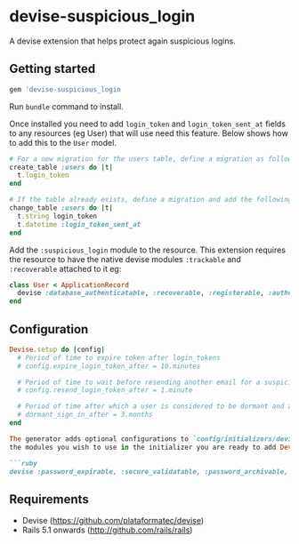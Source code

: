 # devise-suspicious_login

A devise extension that helps protect again suspicious logins.

## Getting started

```ruby
gem 'devise-suspicious_login
```

Run `bundle` command to install.

Once installed you need to add `login_token` and `login_token_sent_at` fields to any resources (eg User) that will use need this feature. Below shows how to add this to the `User` model.

```ruby
# For a new migration for the users table, define a migration as follows:
create_table :users do |t|
  t.login_token
end
```

```ruby
# If the table already exists, define a migration and add the following:
change_table :users do |t|
  t.string login_token
  t.datetime :login_token_sent_at
end
```

Add the `:suspicious_login` module to the resource.
This extension requires the resource to have the native devise modules `:trackable` and `:recoverable` attached to it eg:

```ruby
class User < ApplicationRecord
  devise :database_authenticatable, :recoverable, :registerable, :authenticatable, :trackable, :suspicious_login
end
```

## Configuration

```ruby
Devise.setup do |config|
  # Period of time to expire token after login_tokens
  # config.expire_login_token_after = 10.minutes

  # Period of time to wait before resending another email for a suspicious login
  # config.resend_login_token_after = 1.minute

  # Period of time after which a user is considered to be dormant and a login treated as suspicious
  # dormant_sign_in_after = 3.months
end

The generator adds optional configurations to `config/initializers/devise-security.rb`. Enable
the modules you wish to use in the initializer you are ready to add Devise Security modules on top of Devise modules to any of your Devise models:

```ruby
devise :password_expirable, :secure_validatable, :password_archivable, :session_limitable, :expirable
```

## Requirements

* Devise (https://github.com/plataformatec/devise)
* Rails 5.1 onwards (http://github.com/rails/rails)